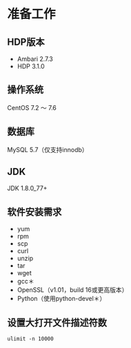 准备工作
================================================================================
## HDP版本
+ Ambari 2.7.3
+ HDP 3.1.0

## 操作系统
CentOS 7.2 ～ 7.6

## 数据库
MySQL 5.7（仅支持innodb）

## JDK
JDK 1.8.0_77+

## 软件安装需求
+ yum
+ rpm
+ scp
+ curl
+ unzip
+ tar
+ wget
+ gcc＊
+ OpenSSL（v1.01，build 16或更高版本）
+ Python（使用python-devel＊）

## 设置大打开文件描述符数
```shell 
ulimit -n 10000
```
